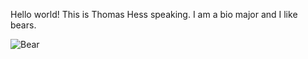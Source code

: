 Hello world! This is Thomas Hess speaking. I am a bio major and I like bears.

![Bear](C:\Users\Cryptopidae\Desktop\Bear.jpg)

